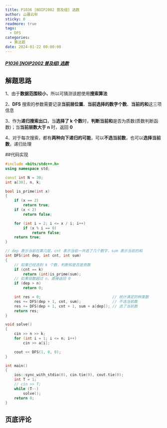 ```yaml
---
title: P1036 [NOIP2002 普及组] 选数
author: 山暮云秋
sticky: 0
readmore: true
tags:
  - DFS
categories:
  - 算法题
date: 2024-01-22 00:00:00
---
```


##### [P1036 [NOIP2002 普及组] 选数](https://www.luogu.com.cn/problem/P1036)

<!-- more -->

## 解题思路

1、由于**数据范围较小**，所以可猜测该题使用**搜索算法**

2、**DFS** 搜索的参数需要记录**当前层位置**、**当前选择的数字个数**、**当前的和**这三项信息

3、作为**递归搜索出口**，当**选择了 k 个数**时，**判断当前和**是否为质数(质数判断函数)；当**当前层数大于 n** 时，返回 **0**

4、对于每次搜索，都有**两种向下递归的可能**，可以**不选当前数**，也可以**选择当前数**，递归处理

##代码实现

```cpp
#include <bits/stdc++.h>
using namespace std;

const int N = 30;
int a[30], n, k;

bool is_prime(int x)
{
    if (x == 2)
        return true;
    if (x < 2)
        return false;

    for (int i = 2; i <= x / i; i++)
        if (x % i == 0)
            return false;
    return true;
}

// dep 表示当前在第几层，cnt 表示当前一共选了几个数字，sum 表示当前的和
int DFS(int dep, int cnt, int sum)
{
    // 如果已经选到 k 个数，判断和是否是质数
    if (cnt == k)
        return (int)is_prime(sum);
    // 如果层数超过 n，直接返回 0
    if (dep > n)
        return 0;

    int res = 0;                                // 统计满足的种类数
    res += DFS(dep + 1, cnt, sum);              // 不选当前数
    res += DFS(dep + 1, cnt + 1, sum + a[dep]); // 选了当前数
    return res;
}

void solve()
{
    cin >> n >> k;
    for (int i = 1; i <= n; i++)
        cin >> a[i];

    cout << DFS(1, 0, 0);
}

int main()
{
    ios::sync_with_stdio(0), cin.tie(0), cout.tie(0);
    int T = 1;
    // cin >> T;
    while (T--)
        solve();
    return 0;
}
```

## 页底评论
